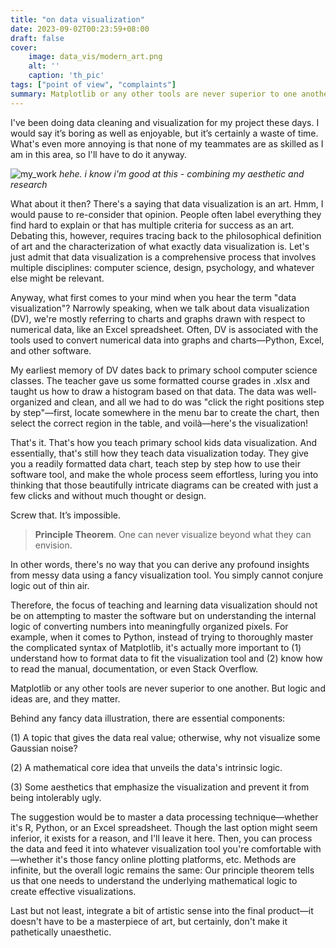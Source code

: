 ```yaml
---
title: "on data visualization"
date: 2023-09-02T00:23:59+08:00
draft: false
cover:
    image: data_vis/modern_art.png
    alt: ''
    caption: 'th_pic'
tags: ["point of view", "complaints"]
summary: Matplotlib or any other tools are never superior to one another. But logic and ideas are, and they matter.
---
```


I've been doing data cleaning and visualization for my project these days. I would say it’s boring as well as enjoyable, but it’s certainly a waste of time. What's even more annoying is that none of my teammates are as skilled as I am in this area, so I'll have to do it anyway.

![my_work](/data_vis/my_work.jpeg)
*hehe. i know i'm good at this - combining my aesthetic and research*

What about it then? There's a saying that data visualization is an art. Hmm, I would pause to re-consider that opinion. People often label everything they find hard to explain or that has multiple criteria for success as an art. Debating this, however, requires tracing back to the philosophical definition of art and the characterization of what exactly data visualization is. Let's just admit that data visualization is a comprehensive process that involves multiple disciplines: computer science, design, psychology, and whatever else might be relevant.

Anyway, what first comes to your mind when you hear the term "data visualization"? Narrowly speaking, when we talk about data visualization (DV), we're mostly referring to charts and graphs drawn with respect to numerical data, like an Excel spreadsheet. Often, DV is associated with the tools used to convert numerical data into graphs and charts—Python, Excel, and other software.

My earliest memory of DV dates back to primary school computer science classes. The teacher gave us some formatted course grades in .xlsx and taught us how to draw a histogram based on that data. The data was well-organized and clean, and all we had to do was "click the right positions step by step"—first, locate somewhere in the menu bar to create the chart, then select the correct region in the table, and voilà—here's the visualization!

That's it. That's how you teach primary school kids data visualization. And essentially, that's still how they teach data visualization today. They give you a readily formatted data chart, teach step by step how to use their software tool, and make the whole process seem effortless, luring you into thinking that those beautifully intricate diagrams can be created with just a few clicks and without much thought or design.

Screw that. It’s impossible.

> **Principle Theorem**. One can never visualize beyond what they can envision.

In other words, there's no way that you can derive any profound insights from messy data using a fancy visualization tool. You simply cannot conjure logic out of thin air.

Therefore, the focus of teaching and learning data visualization should not be on attempting to master the software but on understanding the internal logic of converting numbers into meaningfully organized pixels. For example, when it comes to Python, instead of trying to thoroughly master the complicated syntax of Matplotlib, it's actually more important to (1) understand how to format data to fit the visualization tool and (2) know how to read the manual, documentation, or even Stack Overflow. 

Matplotlib or any other tools are never superior to one another. But logic and ideas are, and they matter.

Behind any fancy data illustration, there are essential components:

(1) A topic that gives the data real value; otherwise, why not visualize some Gaussian noise?

(2) A mathematical core idea that unveils the data's intrinsic logic.

(3) Some aesthetics that emphasize the visualization and prevent it from being intolerably ugly.

The suggestion would be to master a data processing technique—whether it's R, Python, or an Excel spreadsheet. Though the last option might seem inferior, it exists for a reason, and I'll leave it here. Then, you can process the data and feed it into whatever visualization tool you're comfortable with—whether it's those fancy online plotting platforms, etc. Methods are infinite, but the overall logic remains the same: Our principle theorem tells us that one needs to understand the underlying mathematical logic to create effective visualizations. 

Last but not least, integrate a bit of artistic sense into the final product—it doesn't have to be a masterpiece of art, but certainly, don't make it pathetically unaesthetic.
